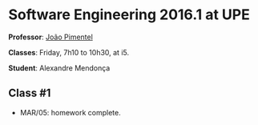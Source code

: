 # Software Engineering 2016.1 at UPE

**Professor**: [João Pimentel](http://www.cin.ufpe.br/~jhcp)

**Classes**: Friday, 7h10 to 10h30, at i5.

**Student**: Alexandre Mendonça

## Class #1
- MAR/05: homework complete.
